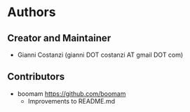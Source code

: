 # Authors

## Creator and Maintainer

  * Gianni Costanzi (gianni DOT costanzi AT gmail DOT com)

## Contributors

  * boomam <https://github.com/boomam>
      - Improvements to README.md
